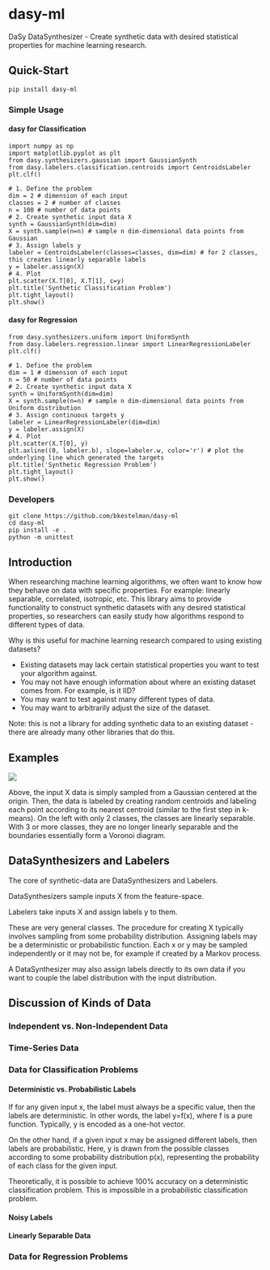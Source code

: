 # dasy-ml
DaSy DataSynthesizer - Create synthetic data with desired statistical properties for machine learning research.

## Quick-Start
```
pip install dasy-ml
```
### Simple Usage

#### dasy for Classification
```python3
import numpy as np
import matplotlib.pyplot as plt
from dasy.synthesizers.gaussian import GaussianSynth
from dasy.labelers.classification.centroids import CentroidsLabeler
plt.clf()

# 1. Define the problem
dim = 2 # dimension of each input
classes = 2 # number of classes
n = 100 # number of data points
# 2. Create synthetic input data X
synth = GaussianSynth(dim=dim) 
X = synth.sample(n=n) # sample n dim-dimensional data points from Gaussian
# 3. Assign labels y
labeler = CentroidsLabeler(classes=classes, dim=dim) # for 2 classes, this creates linearly separable labels
y = labeler.assign(X)
# 4. Plot
plt.scatter(X.T[0], X.T[1], c=y)
plt.title('Synthetic Classification Problem')
plt.tight_layout()
plt.show()
```

#### dasy for Regression
```python3
from dasy.synthesizers.uniform import UniformSynth
from dasy.labelers.regression.linear import LinearRegressionLabeler
plt.clf()

# 1. Define the problem
dim = 1 # dimension of each input
n = 50 # number of data points
# 2. Create synthetic input data X
synth = UniformSynth(dim=dim) 
X = synth.sample(n=n) # sample n dim-dimensional data points from Uniform distribution
# 3. Assign continuous targets y
labeler = LinearRegressionLabeler(dim=dim)
y = labeler.assign(X)
# 4. Plot
plt.scatter(X.T[0], y)
plt.axline((0, labeler.b), slope=labeler.w, color='r') # plot the underlying line which generated the targets
plt.title('Synthetic Regression Problem')
plt.tight_layout()
plt.show()
```

### Developers
```
git clone https://github.com/bkestelman/dasy-ml
cd dasy-ml
pip install -e .
python -m unittest
```

## Introduction
When researching machine learning algorithms, we often want to know how they behave on data with specific properties. For example: linearly separable, correlated, isotropic, etc. This library aims to provide functionality to construct synthetic datasets with any desired statistical properties, so researchers can easily study how algorithms respond to different types of data. 

Why is this useful for machine learning research compared to using existing datasets?
- Existing datasets may lack certain statistical properties you want to test your algorithm against.
- You may not have enough information about where an existing dataset comes from. For example, is it IID?
- You may want to test against many different types of data. 
- You may want to arbitrarily adjust the size of the dataset. 

Note: this is not a library for adding synthetic data to an existing dataset - there are already many other libraries that do this. 

## Examples
![](https://i.ibb.co/VY2Q2d9/gaussian-centroids-subplots.png)

Above, the input X data is simply sampled from a Gaussian centered at the origin. Then, the data is labeled by creating random centroids and labeling each point according to its nearest centroid (similar to the first step in k-means). On the left with only 2 classes, the classes are linearly separable. With 3 or more classes, they are no longer linearly separable and the boundaries essentially form a Voronoi diagram. 

## DataSynthesizers and Labelers 
The core of synthetic-data are DataSynthesizers and Labelers. 

DataSynthesizers sample inputs X from the feature-space. 

Labelers take inputs X and assign labels y to them. 

These are very general classes. The procedure for creating X typically involves sampling from some probability distribution. Assigning labels may be a deterministic or probabilistic function. Each x or y may be sampled independently or it may not be, for example if created by a Markov process.

A DataSynthesizer may also assign labels directly to its own data if you want to couple the label distribution with the input distribution. 

## Discussion of Kinds of Data

### Independent vs. Non-Independent Data

### Time-Series Data

### Data for Classification Problems

#### Deterministic vs. Probabilistic Labels
If for any given input x, the label must always be a specific value, then the labels are deterministic. In other words, the label y=f(x), where f is a pure function. Typically, y is encoded as a one-hot vector. 

On the other hand, if a given input x may be assigned different labels, then labels are probabilistic. Here, y is drawn from the possible classes according to some probability distribution p(x), representing the probability of each class for the given input. 

Theoretically, it is possible to achieve 100% accuracy on a deterministic classification problem. This is impossible in a probabilistic classification problem. 

#### Noisy Labels

#### Linearly Separable Data

### Data for Regression Problems


